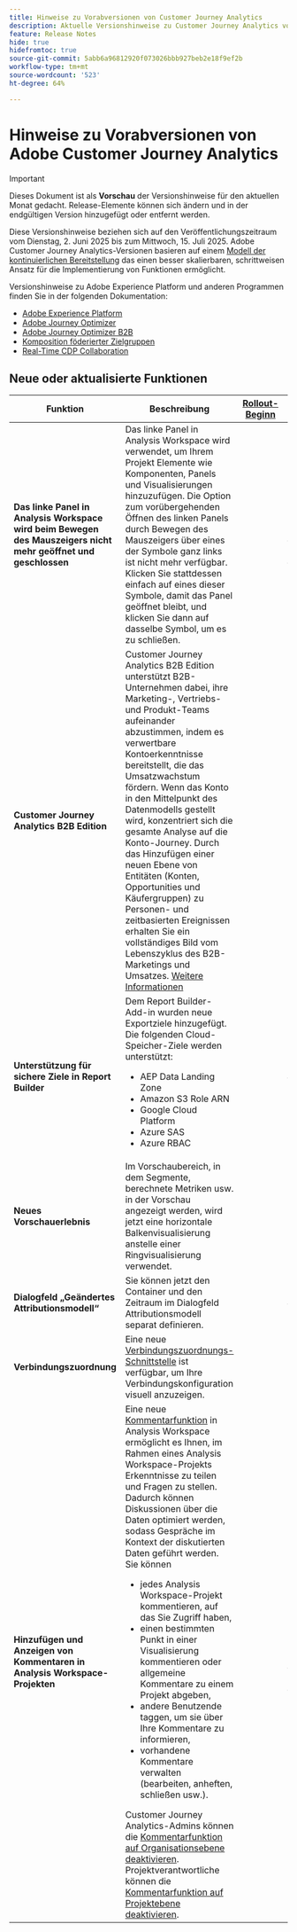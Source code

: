 ```yaml
---
title: Hinweise zu Vorabversionen von Customer Journey Analytics
description: Aktuelle Versionshinweise zu Customer Journey Analytics vor der Veröffentlichung anzeigen
feature: Release Notes
hide: true
hidefromtoc: true
source-git-commit: 5abb6a96812920f073026bbb927beb2e18f9ef2b
workflow-type: tm+mt
source-wordcount: '523'
ht-degree: 64%

---
```



# Hinweise zu Vorabversionen von Adobe Customer Journey Analytics

>[!IMPORTANT]
>
>Dieses Dokument ist als **Vorschau** der Versionshinweise für den aktuellen Monat gedacht. Release-Elemente können sich ändern und in der endgültigen Version hinzugefügt oder entfernt werden.

Diese Versionshinweise beziehen sich auf den Veröffentlichungszeitraum vom Dienstag, 2. Juni 2025 bis zum Mittwoch, 15. Juli 2025. Adobe Customer Journey Analytics-Versionen basieren auf einem [Modell der kontinuierlichen Bereitstellung](releases.md) das einen besser skalierbaren, schrittweisen Ansatz für die Implementierung von Funktionen ermöglicht.

Versionshinweise zu Adobe Experience Platform und anderen Programmen finden Sie in der folgenden Dokumentation:

* [Adobe Experience Platform](https://experienceleague.adobe.com/de/docs/experience-platform/release-notes/pre-release-notes)
* [Adobe Journey Optimizer](https://experienceleague.adobe.com/de/docs/journey-optimizer/using/whats-new/release-notes?lang=en)
* [Adobe Journey Optimizer B2B](https://experienceleague.adobe.com/de/docs/journey-optimizer-b2b/user/release-notes?lang=en)
* [Komposition föderierter Zielgruppen](https://experienceleague.adobe.com/de/docs/federated-audience-composition/using/release-notes?lang=en)
* [Real-Time CDP Collaboration](https://experienceleague.adobe.com/de/docs/real-time-cdp-collaboration/using/latest?lang=en)

## Neue oder aktualisierte Funktionen

| Funktion | Beschreibung | [Rollout-Beginn](releases.md) | [Allgemeine Verfügbarkeit](releases.md) |
| ----------- | ---------- | ------- | ---- |
| **Das linke Panel in Analysis Workspace wird beim Bewegen des Mauszeigers nicht mehr geöffnet und geschlossen** | Das linke Panel in Analysis Workspace wird verwendet, um Ihrem Projekt Elemente wie Komponenten, Panels und Visualisierungen hinzuzufügen. Die Option zum vorübergehenden Öffnen des linken Panels durch Bewegen des Mauszeigers über eines der Symbole ganz links ist nicht mehr verfügbar. Klicken Sie stattdessen einfach auf eines dieser Symbole, damit das Panel geöffnet bleibt, und klicken Sie dann auf dasselbe Symbol, um es zu schließen. |  | &#x200B;2. Juni 2025 <p>(Veröffentlichung ursprünglich für den 29. Mai 2025 geplant)</p> |
| **Customer Journey Analytics B2B Edition** | Customer Journey Analytics B2B Edition unterstützt B2B-Unternehmen dabei, ihre Marketing-, Vertriebs- und Produkt-Teams aufeinander abzustimmen, indem es verwertbare Kontoerkenntnisse bereitstellt, die das Umsatzwachstum fördern. Wenn das Konto in den Mittelpunkt des Datenmodells gestellt wird, konzentriert sich die gesamte Analyse auf die Konto-Journey. Durch das Hinzufügen einer neuen Ebene von Entitäten (Konten, Opportunities und Käufergruppen) zu Personen- und zeitbasierten Ereignissen erhalten Sie ein vollständiges Bild vom Lebenszyklus des B2B-Marketings und Umsatzes. [Weitere Informationen](https://experienceleague.adobe.com/de/docs/analytics-platform/using/cja-overview/cja-b2b/cja-b2b-edition) |  | 18. Juni 2025 |
| **Unterstützung für sichere Ziele in Report Builder** | Dem Report Builder-Add-in wurden neue Exportziele hinzugefügt. Die folgenden Cloud-Speicher-Ziele werden unterstützt: <ul><li>AEP Data Landing Zone</li><li>Amazon S3 Role ARN</li><li>Google Cloud Platform</li><li>Azure SAS</li><li>Azure RBAC</li></ul> |  | Juni 18,2025 |
| **Neues Vorschauerlebnis** | Im Vorschaubereich, in dem Segmente, berechnete Metriken usw. in der Vorschau angezeigt werden, wird jetzt eine horizontale Balkenvisualisierung anstelle einer Ringvisualisierung verwendet. |  | 18. Juni 2025 |
| **Dialogfeld „Geändertes Attributionsmodell“** | Sie können jetzt den Container und den Zeitraum im Dialogfeld Attributionsmodell separat definieren. |  | Juni 18,2025 |
| **Verbindungszuordnung** | Eine neue [Verbindungszuordnungs-Schnittstelle](https://experienceleague.adobe.com/de/docs/analytics-platform/using/cja-connections/create-connection#connection-map) ist verfügbar, um Ihre Verbindungskonfiguration visuell anzuzeigen. |  | 18. Juni 2025 |
| **Hinzufügen und Anzeigen von Kommentaren in Analysis Workspace-Projekten** | Eine neue [Kommentarfunktion](https://experienceleague.adobe.com/de/docs/analytics-platform/using/cja-workspace/build-workspace-project/comment-projects) in Analysis Workspace ermöglicht es Ihnen, im Rahmen eines Analysis Workspace-Projekts Erkenntnisse zu teilen und Fragen zu stellen. Dadurch können Diskussionen über die Daten optimiert werden, sodass Gespräche im Kontext der diskutierten Daten geführt werden. Sie können <ul><li>jedes Analysis Workspace-Projekt kommentieren, auf das Sie Zugriff haben,</li><li>einen bestimmten Punkt in einer Visualisierung kommentieren oder allgemeine Kommentare zu einem Projekt abgeben,</li><li>andere Benutzende taggen, um sie über Ihre Kommentare zu informieren,</li><li>vorhandene Kommentare verwalten (bearbeiten, anheften, schließen usw.).</li></ul>Customer Journey Analytics-Admins können die [Kommentarfunktion auf Organisationsebene deaktivieren](https://experienceleague.adobe.com/de/docs/analytics-platform/using/cja-workspace/user-preferences#ims-organization-preferences). Projektverantwortliche können die [Kommentarfunktion auf Projektebene deaktivieren](https://experienceleague.adobe.com/de/docs/analytics-platform/using/cja-workspace/build-workspace-project/create-projects). |  | &#x200B;25. Juni 2025 <p>(Veröffentlichung ursprünglich für den 29. Mai 2025 geplant)</p> |

